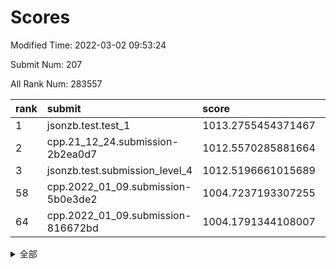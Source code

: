 # Scores

Modified Time: 2022-03-02 09:53:24

Submit Num: 207

All Rank Num: 283557

| rank |               submit               |       score        |       sigma        | pk_num |
| :--- | :--------------------------------- | :----------------- | :----------------- | :----- |
| 1    | jsonzb.test.test_1                 | 1013.2755454371467 | 0.7995101372312257 | 5476   |
| 2    | cpp.21_12_24.submission-2b2ea0d7   | 1012.5570285881664 | 0.805554194050541  | 5480   |
| 3    | jsonzb.test.submission_level_4     | 1012.5196661015689 | 0.8156055371268845 | 5483   |
| 58   | cpp.2022_01_09.submission-5b0e3de2 | 1004.7237193307255 | 0.7111388945255163 | 5480   |
| 64   | cpp.2022_01_09.submission-816672bd | 1004.1791344108007 | 0.7152240299192254 | 5475   |


<details>
<summary>全部</summary>

| rank |                 submit                 |       score        |       sigma        | pk_num |
| :--- | :------------------------------------- | :----------------- | :----------------- | :----- |
| 1    | jsonzb.test.test_1                     | 1013.2755454371467 | 0.7995101372312257 | 5476   |
| 2    | cpp.21_12_24.submission-2b2ea0d7       | 1012.5570285881664 | 0.805554194050541  | 5480   |
| 3    | jsonzb.test.submission_level_4         | 1012.5196661015689 | 0.8156055371268845 | 5483   |
| 4    | gobigger.level_3.submission_level_3_24 | 1011.4110073166294 | 0.7765331891155723 | 5487   |
| 5    | gobigger.level_3.submission_level_3_15 | 1011.2877781513273 | 0.7907898860509951 | 5477   |
| 6    | gobigger.level_3.submission_level_3_10 | 1011.2632584196821 | 0.7655079741742187 | 5482   |
| 7    | gobigger.level_3.submission_level_3_12 | 1011.2359366015042 | 0.790043002762045  | 5474   |
| 8    | gobigger.level_3.submission_level_3_25 | 1010.9530875998145 | 0.7843951551228705 | 5473   |
| 9    | gobigger.level_3.submission_level_3_40 | 1010.7458568294782 | 0.7699401178988264 | 5482   |
| 10   | gobigger.level_3.submission_level_3_44 | 1010.6295820272003 | 0.7733620253770297 | 5485   |
| 11   | gobigger.level_3.submission_level_3_33 | 1010.6253637774895 | 0.7690127598171804 | 5483   |
| 12   | gobigger.level_3.submission_level_3_1  | 1010.5632935893551 | 0.7530244098352128 | 5476   |
| 13   | gobigger.level_3.submission_level_3_47 | 1010.5566355411365 | 0.7592917229240824 | 5479   |
| 14   | gobigger.level_3.submission_level_3_32 | 1010.5472186841648 | 0.7617988538701247 | 5483   |
| 15   | gobigger.level_3.submission_level_3_19 | 1010.4159127919443 | 0.7645344875431476 | 5484   |
| 16   | gobigger.level_3.submission_level_3_42 | 1010.408765905005  | 0.7686929354920041 | 5479   |
| 17   | gobigger.level_3.submission_level_3_8  | 1010.3958604787306 | 0.7801303735893542 | 5479   |
| 18   | gobigger.level_3.submission_level_3_31 | 1010.333997072007  | 0.7524787366426272 | 5477   |
| 19   | gobigger.level_3.submission_level_3_35 | 1010.3157611880936 | 0.7582271867251412 | 5479   |
| 20   | gobigger.level_3.submission_level_3_7  | 1010.3132313472364 | 0.7614938935907614 | 5484   |
| 21   | gobigger.level_3.submission_level_3_2  | 1010.2826299367912 | 0.7481558504477078 | 5486   |
| 22   | gobigger.level_3.submission_level_3_41 | 1010.2152946261057 | 0.7618876790795245 | 5481   |
| 23   | gobigger.level_3.submission_level_3_20 | 1010.196133783616  | 0.7645925265205602 | 5476   |
| 24   | gobigger.level_3.submission_level_3_5  | 1010.1648176973969 | 0.7875973853189047 | 5481   |
| 25   | gobigger.level_3.submission_level_3_49 | 1010.157501905183  | 0.7565405867680025 | 5483   |
| 26   | gobigger.level_3.submission_level_3_34 | 1010.0982054887268 | 0.770321068551908  | 5483   |
| 27   | gobigger.level_3.submission_level_3_0  | 1009.9991590637219 | 0.7487388693422325 | 5477   |
| 28   | gobigger.level_3.submission_level_3_9  | 1009.9574302835379 | 0.7516051520871692 | 5481   |
| 29   | gobigger.level_3.submission_level_3_3  | 1009.8697212238966 | 0.7474548732168246 | 5478   |
| 30   | gobigger.level_3.submission_level_3_36 | 1009.8226421765136 | 0.7545786967997676 | 5480   |
| 31   | gobigger.level_3.submission_level_3_13 | 1009.7935831655618 | 0.7601144001009225 | 5481   |
| 32   | gobigger.level_3.submission_level_3_11 | 1009.763707413258  | 0.722772304208544  | 5475   |
| 33   | gobigger.level_3.submission_level_3_21 | 1009.6376026494755 | 0.7594474573252422 | 5480   |
| 34   | gobigger.level_3.submission_level_3_16 | 1009.6246731803784 | 0.7528626127699012 | 5478   |
| 35   | gobigger.level_3.submission_level_3_4  | 1009.5973538743245 | 0.7714240931525621 | 5479   |
| 36   | gobigger.level_3.submission_level_3_22 | 1009.5868463953522 | 0.7383634500772244 | 5478   |
| 37   | gobigger.level_3.submission_level_3_23 | 1009.5108254293726 | 0.7553423993142785 | 5475   |
| 38   | gobigger.level_3.submission_level_3_28 | 1009.5072098563203 | 0.7547602984096847 | 5484   |
| 39   | gobigger.level_3.submission_level_3_38 | 1009.4147532852809 | 0.7679150588433378 | 5478   |
| 40   | gobigger.level_3.submission_level_3_45 | 1009.2952725530733 | 0.7364373426671926 | 5476   |
| 41   | gobigger.level_3.submission_level_3_48 | 1009.2913720962658 | 0.7573204295126489 | 5478   |
| 42   | gobigger.level_3.submission_level_3_39 | 1009.2800950087743 | 0.7529800681876513 | 5478   |
| 43   | gobigger.level_3.submission_level_3_30 | 1009.2286677429958 | 0.7493315676604205 | 5478   |
| 44   | gobigger.level_3.submission_level_3_27 | 1009.2257507714362 | 0.7534533185774411 | 5478   |
| 45   | gobigger.level_3.submission_level_3_46 | 1009.0993302880636 | 0.7340305454879535 | 5483   |
| 46   | gobigger.level_3.submission_level_3_29 | 1009.0690516167242 | 0.7438515894235906 | 5476   |
| 47   | gobigger.level_3.submission_level_3_37 | 1009.01677062734   | 0.7852224080946612 | 5483   |
| 48   | gobigger.level_3.submission_level_3_18 | 1008.9156352009588 | 0.7566386041812645 | 5476   |
| 49   | gobigger.level_3.submission_level_3_26 | 1008.8950368695179 | 0.7548975620941376 | 5481   |
| 50   | gobigger.level_3.submission_level_3_14 | 1008.7724286271564 | 0.7422056842470747 | 5474   |
| 51   | gobigger.level_3.submission_level_3_43 | 1008.5856357944837 | 0.7325016702258481 | 5481   |
| 52   | gobigger.level_3.submission_level_3_17 | 1008.3888779860167 | 0.7415584105592306 | 5489   |
| 53   | gobigger.level_3.submission_level_3_6  | 1007.3624789717418 | 0.7404447754807612 | 5480   |
| 54   | gobigger.level_1.submission_level_1_22 | 1005.426598519912  | 0.730643267961486  | 5478   |
| 55   | gobigger.level_1.submission_level_1_7  | 1004.9853936039304 | 0.7229052815501249 | 5481   |
| 56   | gobigger.level_1.submission_level_1_26 | 1004.8734611114918 | 0.7436749199296764 | 5475   |
| 57   | gobigger.level_1.submission_level_1_31 | 1004.723862525774  | 0.7166750300719901 | 5480   |
| 58   | cpp.2022_01_09.submission-5b0e3de2     | 1004.7237193307255 | 0.7111388945255163 | 5480   |
| 59   | gobigger.level_1.submission_level_1_30 | 1004.7081391920349 | 0.7134070573299784 | 5479   |
| 60   | gobigger.level_1.submission_level_1_11 | 1004.2894562257892 | 0.7346834831067373 | 5474   |
| 61   | gobigger.level_1.submission_level_1_48 | 1004.2583835572503 | 0.7151430083687902 | 5478   |
| 62   | gobigger.level_1.submission_level_1_19 | 1004.2555243419205 | 0.7167453913499722 | 5479   |
| 63   | gobigger.level_1.submission_level_1_46 | 1004.1983185230719 | 0.7247661482244244 | 5479   |
| 64   | cpp.2022_01_09.submission-816672bd     | 1004.1791344108007 | 0.7152240299192254 | 5475   |
| 65   | gobigger.level_1.submission_level_1_5  | 1004.1340611794753 | 0.725220325641937  | 5484   |
| 66   | gobigger.level_1.submission_level_1_23 | 1004.1300599537508 | 0.7148304370541748 | 5478   |
| 67   | gobigger.level_1.submission_level_1_39 | 1004.0311112523754 | 0.7216298866712768 | 5482   |
| 68   | gobigger.level_1.submission_level_1_18 | 1004.026407454005  | 0.7188371033284617 | 5476   |
| 69   | gobigger.level_1.submission_level_1_33 | 1004.0241237660881 | 0.7047474575246653 | 5481   |
| 70   | gobigger.level_1.submission_level_1_49 | 1003.9253828040744 | 0.7167306346752214 | 5476   |
| 71   | gobigger.level_1.submission_level_1_38 | 1003.9053186449394 | 0.7184742605467176 | 5480   |
| 72   | gobigger.level_1.submission_level_1_43 | 1003.8213128530808 | 0.7170715715774809 | 5481   |
| 73   | gobigger.level_1.submission_level_1_10 | 1003.793410507279  | 0.717982803869858  | 5479   |
| 74   | gobigger.level_1.submission_level_1_1  | 1003.7828030258917 | 0.7043460213789241 | 5479   |
| 75   | gobigger.level_1.submission_level_1_25 | 1003.7815101180609 | 0.7159303552550172 | 5487   |
| 76   | gobigger.level_1.submission_level_1_20 | 1003.6704643127817 | 0.7129455165600853 | 5482   |
| 77   | gobigger.level_1.submission_level_1_36 | 1003.6696244279641 | 0.7164947499640384 | 5483   |
| 78   | gobigger.level_1.submission_level_1_6  | 1003.6345192245896 | 0.7071266124347106 | 5477   |
| 79   | gobigger.level_1.submission_level_1_27 | 1003.5669862467931 | 0.7166558595467813 | 5476   |
| 80   | gobigger.level_1.submission_level_1_12 | 1003.5170268498239 | 0.7240837501152687 | 5480   |
| 81   | gobigger.level_1.submission_level_1_28 | 1003.3989940914719 | 0.7085074215999718 | 5475   |
| 82   | gobigger.level_1.submission_level_1_41 | 1003.3968039624219 | 0.7156863184080199 | 5482   |
| 83   | gobigger.level_1.submission_level_1_15 | 1003.3963046320187 | 0.706560238853106  | 5481   |
| 84   | gobigger.level_1.submission_level_1_44 | 1003.3954861812269 | 0.7159732081872214 | 5476   |
| 85   | gobigger.level_1.submission_level_1_24 | 1003.3822244183621 | 0.7098364346833042 | 5481   |
| 86   | gobigger.level_1.submission_level_1_16 | 1003.2680493089167 | 0.7104871939082853 | 5484   |
| 87   | gobigger.level_1.submission_level_1_0  | 1003.1594363588525 | 0.7131748867075627 | 5483   |
| 88   | gobigger.level_1.submission_level_1_35 | 1003.1028729086521 | 0.7131945011387    | 5480   |
| 89   | gobigger.level_1.submission_level_1_21 | 1003.0846901737729 | 0.7216717714040443 | 5482   |
| 90   | gobigger.level_1.submission_level_1_17 | 1003.0599865613848 | 0.7184532164798922 | 5485   |
| 91   | gobigger.level_1.submission_level_1_29 | 1003.0426531922877 | 0.7110281307334619 | 5470   |
| 92   | gobigger.level_1.submission_level_1_13 | 1003.0184235266978 | 0.7205422285780331 | 5476   |
| 93   | gobigger.level_1.submission_level_1_32 | 1002.8941698354262 | 0.6993772880456205 | 5481   |
| 94   | gobigger.level_1.submission_level_1_4  | 1002.8867881161697 | 0.7095607358466236 | 5478   |
| 95   | gobigger.level_1.submission_level_1_47 | 1002.796097490542  | 0.7174222625312732 | 5477   |
| 96   | gobigger.level_1.submission_level_1_2  | 1002.7034654773942 | 0.7290896907459924 | 5480   |
| 97   | gobigger.level_1.submission_level_1_14 | 1002.558040993322  | 0.7165771551600416 | 5476   |
| 98   | gobigger.level_1.submission_level_1_34 | 1002.5032942220136 | 0.716322884536159  | 5476   |
| 99   | gobigger.level_1.submission_level_1_37 | 1002.4320405499255 | 0.7142121664727833 | 5481   |
| 100  | gobigger.level_1.submission_level_1_9  | 1002.3024813273656 | 0.7156845918291806 | 5478   |
| 101  | gobigger.level_1.submission_level_1_3  | 1002.2648253303403 | 0.7164433145596829 | 5481   |
| 102  | gobigger.level_1.submission_level_1_40 | 1002.017051851111  | 0.7193785803914343 | 5483   |
| 103  | gobigger.level_1.submission_level_1_45 | 1001.976442517269  | 0.7177201511140374 | 5478   |
| 104  | gobigger.level_1.submission_level_1_42 | 1001.9511480998984 | 0.7270801480572436 | 5483   |
| 105  | gobigger.level_1.submission_level_1_8  | 1001.8600728577711 | 0.7147749176268637 | 5470   |
| 106  | gobigger.random.submission_random_13   | 997.8988551329627  | 0.7010736822316123 | 5478   |
| 107  | gobigger.random.submission_random_5    | 997.7079405150602  | 0.715289883312471  | 5478   |
| 108  | gobigger.random.submission_random_39   | 997.5542055483613  | 0.7084840940417363 | 5481   |
| 109  | gobigger.random.submission_random_29   | 996.9603671327698  | 0.7109043053553584 | 5478   |
| 110  | gobigger.random.submission_random_40   | 996.7963389440267  | 0.7054907814160456 | 5481   |
| 111  | gobigger.random.submission_random_25   | 996.783018560816   | 0.7184453926322408 | 5474   |
| 112  | gobigger.random.submission_random_19   | 996.7682903144735  | 0.7038872452008662 | 5470   |
| 113  | gobigger.random.submission_random_7    | 996.740989516714   | 0.7152198213667076 | 5479   |
| 114  | gobigger.random.submission_random_15   | 996.6701783150958  | 0.7042227899287079 | 5476   |
| 115  | gobigger.random.submission_random_10   | 996.6331443137547  | 0.7208714442723844 | 5478   |
| 116  | gobigger.random.submission_random_34   | 996.5779827598536  | 0.7033774089600799 | 5477   |
| 117  | gobigger.random.submission_random_3    | 996.5096401139898  | 0.7094690128024054 | 5478   |
| 118  | gobigger.random.submission_random_49   | 996.4934375780618  | 0.7132983541560894 | 5476   |
| 119  | gobigger.random.submission_random_9    | 996.4075134796892  | 0.6971459005508022 | 5482   |
| 120  | gobigger.random.submission_random_30   | 996.3859419770373  | 0.7061953876655164 | 5482   |
| 121  | gobigger.random.submission_random_16   | 996.3826318300163  | 0.7179303347345619 | 5484   |
| 122  | gobigger.random.submission_random_0    | 996.2981482006567  | 0.7039310719168108 | 5479   |
| 123  | gobigger.random.submission_random_17   | 996.2265561195007  | 0.7101201368212957 | 5477   |
| 124  | gobigger.random.submission_random_46   | 996.2157861647161  | 0.7231148909431385 | 5482   |
| 125  | gobigger.random.submission_random_4    | 996.1720566871409  | 0.7140213824463834 | 5483   |
| 126  | gobigger.random.submission_random_22   | 996.1248951069845  | 0.7058290346743255 | 5477   |
| 127  | gobigger.random.submission_random_12   | 996.1119731412788  | 0.7047080199713143 | 5480   |
| 128  | gobigger.random.submission_random_11   | 996.1064954448608  | 0.7004135976796111 | 5479   |
| 129  | gobigger.random.submission_random_32   | 996.0979831574631  | 0.718667073513451  | 5484   |
| 130  | gobigger.random.submission_random_18   | 996.0972393849979  | 0.7051355214666317 | 5478   |
| 131  | gobigger.random.submission_random_43   | 996.077224018331   | 0.7134782751357238 | 5481   |
| 132  | gobigger.random.submission_random_48   | 996.0429747746781  | 0.7188506572930783 | 5481   |
| 133  | gobigger.random.submission_random_31   | 996.0180302724217  | 0.7083094336674971 | 5481   |
| 134  | gobigger.random.submission_random_8    | 995.9367146627665  | 0.714138999351432  | 5477   |
| 135  | gobigger.random.submission_random_27   | 995.8895108122247  | 0.7049711890027138 | 5479   |
| 136  | gobigger.random.submission_random_42   | 995.8260017962838  | 0.7236483118500989 | 5475   |
| 137  | gobigger.random.submission_random_26   | 995.7789523711077  | 0.7310534737147669 | 5480   |
| 138  | gobigger.random.submission_random_44   | 995.7679729955673  | 0.7172405660710768 | 5481   |
| 139  | gobigger.random.submission_random_41   | 995.6306136182137  | 0.714266676469981  | 5478   |
| 140  | gobigger.random.submission_random_47   | 995.6303102858391  | 0.7052467952765376 | 5477   |
| 141  | gobigger.random.submission_random_24   | 995.5768871336745  | 0.7075826432139256 | 5483   |
| 142  | gobigger.random.submission_random_1    | 995.5449675288924  | 0.7098948150947276 | 5481   |
| 143  | gobigger.random.submission_random_28   | 995.5327249065245  | 0.7076809481805255 | 5477   |
| 144  | gobigger.random.submission_random_20   | 995.4857193328827  | 0.7206920600939379 | 5484   |
| 145  | gobigger.random.submission_random_37   | 995.4418267252092  | 0.7187146306623178 | 5484   |
| 146  | gobigger.random.submission_random_21   | 995.4206849616497  | 0.7120157750291524 | 5478   |
| 147  | gobigger.random.submission_random_45   | 995.4134335940063  | 0.7117858822529396 | 5480   |
| 148  | gobigger.random.submission_random_36   | 995.2518405716938  | 0.7128495070451477 | 5481   |
| 149  | gobigger.random.submission_random_14   | 995.2214058971721  | 0.6984207652315966 | 5482   |
| 150  | gobigger.random.submission_random_33   | 995.1837521833957  | 0.7204665166294801 | 5479   |
| 151  | gobigger.random.submission_random_2    | 995.0635047295738  | 0.7081903072048471 | 5477   |
| 152  | gobigger.random.submission_random_23   | 994.9139091619611  | 0.7231458850403955 | 5483   |
| 153  | gobigger.random.submission_random_38   | 994.7235771526799  | 0.7153415261248968 | 5480   |
| 154  | gobigger.random.submission_random_6    | 994.6298797918259  | 0.7193845525953417 | 5479   |
| 155  | gobigger.random.submission_random_35   | 994.368823163264   | 0.721624795905868  | 5482   |
| 156  | gobigger.level_2.submission_level_2_19 | 993.8749553500372  | 0.7299608780061579 | 5480   |
| 157  | gobigger.level_2.submission_level_2_3  | 993.4037089577997  | 0.735115845921123  | 5476   |
| 158  | gobigger.level_2.submission_level_2_21 | 993.329412129889   | 0.7410132604510814 | 5483   |
| 159  | gobigger.level_2.submission_level_2_47 | 993.321596676967   | 0.7428244951125147 | 5472   |
| 160  | gobigger.level_2.submission_level_2_17 | 993.0705051560639  | 0.7529844970447571 | 5490   |
| 161  | gobigger.level_2.submission_level_2_22 | 993.0222362778565  | 0.7244751361260912 | 5478   |
| 162  | gobigger.level_2.submission_level_2_41 | 992.9812613943994  | 0.7351895110296385 | 5483   |
| 163  | gobigger.level_2.submission_level_2_48 | 992.8004866458441  | 0.7297797599813812 | 5480   |
| 164  | gobigger.level_2.submission_level_2_0  | 992.7994167579737  | 0.7293800345732409 | 5479   |
| 165  | gobigger.level_2.submission_level_2_8  | 992.7585764801282  | 0.737141463205688  | 5483   |
| 166  | gobigger.level_2.submission_level_2_10 | 992.692987073592   | 0.7299177202872744 | 5474   |
| 167  | gobigger.level_2.submission_level_2_18 | 992.5594843337261  | 0.7390099564704055 | 5477   |
| 168  | gobigger.level_2.submission_level_2_15 | 992.5205641978866  | 0.7377555221605292 | 5482   |
| 169  | gobigger.level_2.submission_level_2_7  | 992.4382536651157  | 0.7377364163787445 | 5475   |
| 170  | gobigger.level_2.submission_level_2_38 | 992.3235321197445  | 0.73305165937862   | 5483   |
| 171  | gobigger.level_2.submission_level_2_23 | 992.3185261266904  | 0.7495980304851245 | 5478   |
| 172  | gobigger.level_2.submission_level_2_27 | 992.3005286954844  | 0.7511107357840984 | 5483   |
| 173  | gobigger.level_2.submission_level_2_24 | 992.2997142055818  | 0.7727447065398366 | 5476   |
| 174  | gobigger.level_2.submission_level_2_20 | 992.2166871819987  | 0.742283940191885  | 5477   |
| 175  | gobigger.level_2.submission_level_2_6  | 992.2141370827572  | 0.7659537565571789 | 5477   |
| 176  | gobigger.level_2.submission_level_2_12 | 992.1523545143873  | 0.7523189387972872 | 5482   |
| 177  | gobigger.level_2.submission_level_2_2  | 992.139250924624   | 0.7339416602847603 | 5474   |
| 178  | gobigger.level_2.submission_level_2_36 | 992.0936973759183  | 0.7413697736366787 | 5482   |
| 179  | gobigger.level_2.submission_level_2_30 | 992.0054882183485  | 0.7417736123985845 | 5484   |
| 180  | gobigger.level_2.submission_level_2_37 | 991.8779372221748  | 0.7767026711806001 | 5475   |
| 181  | gobigger.level_2.submission_level_2_31 | 991.8392586826463  | 0.749765456551496  | 5484   |
| 182  | gobigger.level_2.submission_level_2_29 | 991.7826111668616  | 0.7625292836344271 | 5475   |
| 183  | gobigger.level_2.submission_level_2_28 | 991.7697440561006  | 0.7578735027887583 | 5483   |
| 184  | gobigger.level_2.submission_level_2_44 | 991.744938773015   | 0.7441907392493025 | 5479   |
| 185  | gobigger.level_2.submission_level_2_35 | 991.7160497925863  | 0.7643239939157631 | 5475   |
| 186  | gobigger.level_2.submission_level_2_25 | 991.6253138893283  | 0.7566600909893287 | 5479   |
| 187  | gobigger.level_2.submission_level_2_1  | 991.567399567446   | 0.7482676693019851 | 5479   |
| 188  | gobigger.level_2.submission_level_2_33 | 991.5670317294449  | 0.747429250787057  | 5478   |
| 189  | gobigger.level_2.submission_level_2_32 | 991.5368081817845  | 0.7479643796638592 | 5478   |
| 190  | gobigger.level_2.submission_level_2_40 | 991.5259047373975  | 0.7713641128298759 | 5481   |
| 191  | gobigger.level_2.submission_level_2_42 | 991.4706880438921  | 0.7456063250944045 | 5479   |
| 192  | gobigger.level_2.submission_level_2_4  | 991.358287226819   | 0.7536840059930903 | 5481   |
| 193  | gobigger.level_2.submission_level_2_14 | 991.2579822226668  | 0.7518920706659575 | 5477   |
| 194  | gobigger.level_2.submission_level_2_34 | 991.241238968114   | 0.7516613817798452 | 5483   |
| 195  | gobigger.level_2.submission_level_2_9  | 991.2224118248087  | 0.7545399830597582 | 5473   |
| 196  | gobigger.level_2.submission_level_2_43 | 991.2185760777147  | 0.7504798827079933 | 5474   |
| 197  | gobigger.level_2.submission_level_2_39 | 991.0511704366153  | 0.7701844959883779 | 5485   |
| 198  | gobigger.level_2.submission_level_2_45 | 991.0269269998415  | 0.757488910888024  | 5479   |
| 199  | gobigger.level_2.submission_level_2_16 | 990.9657446984895  | 0.7610473675683889 | 5478   |
| 200  | gobigger.level_2.submission_level_2_49 | 990.9305336581162  | 0.7655597067689647 | 5478   |
| 201  | gobigger.level_2.submission_level_2_11 | 990.7948216698594  | 0.7545959995379803 | 5479   |
| 202  | gobigger.level_2.submission_level_2_5  | 990.7592536467997  | 0.7542062394561122 | 5480   |
| 203  | gobigger.level_2.submission_level_2_46 | 990.4277114266037  | 0.7719508021162997 | 5484   |
| 204  | gobigger.level_2.submission_level_2_13 | 990.4099023277761  | 0.7677880556786635 | 5478   |
| 205  | gobigger.level_2.submission_level_2_26 | 990.3563050485071  | 0.7904671111106363 | 5480   |
| 206  | gobigger.none.submission_none_0        | 977.6118517938838  | 1.2954436402101368 | 5474   |
| 207  | gobigger.none.submission_none_1        | 975.7073722070757  | 1.5138461912046086 | 5481   |

</details>